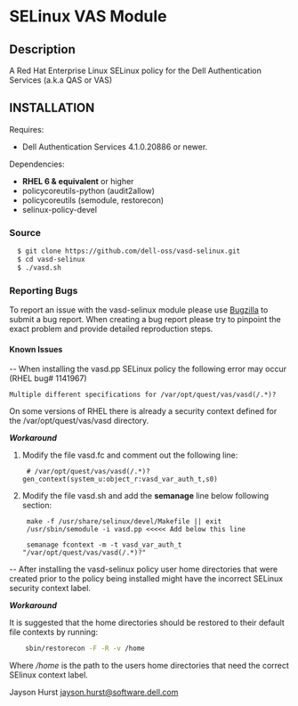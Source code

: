 # SELinux VAS Module

## Description

A Red Hat Enterprise Linux SELinux policy for the Dell Authentication Services (a.k.a QAS or VAS)

INSTALLATION
------------
Requires:
 * Dell Authentication Services 4.1.0.20886 or newer.

Dependencies:
 * **RHEL 6 & equivalent** or higher 
 * policycoreutils-python (audit2allow)
 * policycoreutils (semodule, restorecon)
 * selinux-policy-devel

### Source

~~~bash
  $ git clone https://github.com/dell-oss/vasd-selinux.git
  $ cd vasd-selinux
  $ ./vasd.sh
~~~

### Reporting Bugs
To report an issue with the vasd-selinux module please use <a href="https://bugsrc.quest.com/buglist.cgi?component=vasd%20selinux%20policy&list_id=101&product=vasd-selinux">Bugzilla</a> to submit a bug report.
When creating a bug report please try to pinpoint the exact problem and provide detailed reproduction steps.

#### Known Issues

-- When installing the vasd.pp SELinux policy the following error may occur (RHEL bug# 1141967)

    Multiple different specifications for /var/opt/quest/vas/vasd(/.*)?

On some versions of RHEL there is already a security context defined for the /var/opt/quest/vas/vasd directory.

***Workaround*** 

1. Modify the file vasd.fc and comment out the following line:

        # /var/opt/quest/vas/vasd(/.*)?   gen_context(system_u:object_r:vasd_var_auth_t,s0)

2. Modify the file vasd.sh and add the **semanage** line below following section:

        make -f /usr/share/selinux/devel/Makefile || exit
        /usr/sbin/semodule -i vasd.pp <<<<< Add below this line
 
        semanage fcontext -m -t vasd_var_auth_t "/var/opt/quest/vas/vasd(/.*)?"

-- After installing the vasd-selinux policy user home directories that were created prior to the policy being installed might have the incorrect SELinux security context label.

***Workaround***

 It is suggested that the home directories should be restored to their default file contexts by running:

~~~bash
    sbin/restorecon -F -R -v /home
~~~
  Where */home* is the path to the users home directories that need the correct SElinux context label.
  
  
Jayson Hurst <jayson.hurst@software.dell.com>
